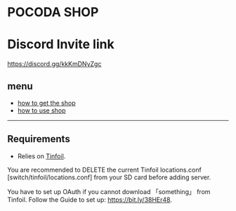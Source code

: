 # POCODA SHOP
# Discord Invite link
https://discord.gg/kkKmDNyZgc

## menu
* [how to get the shop](https://github.com/pocoda7428/shop/tree/main/how%20to%20get%20the%20shop)
* [how to use shop](https://github.com/pocoda7428/shop/tree/main/how%20to%20use%20shop)
--------------------------------------------------------------------------------------------
## Requirements
* Relies on [Tinfoil](https://tinfoil.io/).

You are recommended to DELETE the current Tinfoil locations.conf [switch/tinfoil/locations.conf] from your SD card before adding server.

You have to set up OAuth if you cannot download 「something」 from Tinfoil.
Follow the Guide to set up: https://bit.ly/38HEr48.
